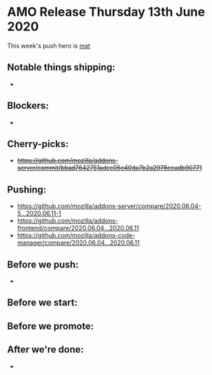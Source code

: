 # AMO Release Thursday 13th June 2020

This week's push hero is [mat](https://github.com/diox)

## Notable things shipping:

- 

## Blockers:

-

## Cherry-picks:

- ~~https://github.com/mozilla/addons-server/commit/bbad7642751adcc05e40da7b2a2978ceadb90771~~

## Pushing:

- https://github.com/mozilla/addons-server/compare/2020.06.04-5...2020.06.11-1
- https://github.com/mozilla/addons-frontend/compare/2020.06.04...2020.06.11
- https://github.com/mozilla/addons-code-manager/compare/2020.06.04...2020.06.11

## Before we push:

-
## Before we start:

## Before we promote:


## After we're done:

- 
